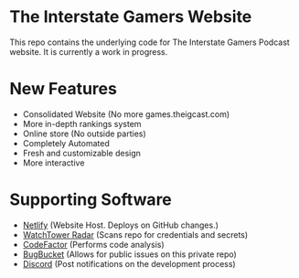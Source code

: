 # The Interstate Gamers Website  
This repo contains the underlying code for The Interstate Gamers Podcast website. It is currently a work in progress.

# New Features
- Consolidated Website (No more games.theigcast.com)
- More in-depth rankings system
- Online store (No outside parties)
- Completely Automated
- Fresh and customizable design
- More interactive

# Supporting Software
- [Netlify](https://www.netlify.com) (Website Host. Deploys on GitHub changes.)
- [WatchTower Radar](https://radar.watchtower.ai) (Scans repo for credentials and secrets)
- [CodeFactor](https://www.codefactor.io) (Performs code analysis)
- [BugBucket](https://bugbucket.io/issues/klewiscse/interstategamers) (Allows for public issues on this private repo)
- [Discord](https://discordapp.com/) (Post notifications on the development process)
